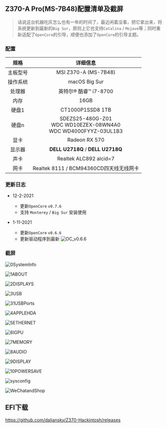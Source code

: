 ## Z370-A Pro(MS-7B48)配置清单及截屏

> 话说这台机器吃灰怎么也有一年的时间了，最近闲着没事，把它拿出来，将系统更新到最新的`Big Sur`，原则上它也支持`Catalina` / `Mojave`等；同时重新适配了`OpenCore`的引导，顺便也添加了`OpenCore`的引导主题。

### 配置

|   规格   |                           详细信息                           |
| :------: | :----------------------------------------------------------: |
| 主板型号 |                     MSI Z370-A (MS-7B48)                     |
| 操作系统 |                        macOS Big Sur                         |
|  处理器  |                    英特尔® 酷睿™ i7-8700                     |
|   内存   |                             16GB                             |
|  硬盘1   |                       CT1000P1SSD8 1TB                       |
|  硬盘n   | SDEZS25-480G-Z01<br />WDC WD10EZEX-08WN4A0<br />WDC WD4000FYYZ-03UL1B3 |
|   显卡   |                        Radeon RX 570                         |
|  显示器  |              **DELL U2718Q** / **DELL U2718Q**               |
|   声卡   |                    Realtek ALC892 alcid=7                    |
|   网卡   |           Realtek 8111 / BCM94360CD四天线无线网卡            |

### 更新日志

- 12-2-2021
  - 更新`OpenCore` `v0.7.6`
  - 支持 `Monterey` / `Big Sur` 安装使用
	
- 1-11-2021
  - 更新`OpenCore` `v0.6.6`
  - 更新驱动程序到最新
  	![OC_v0.6.6](ScreenShot/OC_v0.6.6.png)

### 截屏

![0SystemInfo](ScreenShot/archey_BigSur.png)

![1ABOUT](ScreenShot/BigSur.png)

![2DISPLAYS](ScreenShot/2DISPLAYS.png)

![3USB](ScreenShot/3USB.png)

![31USBPorts](ScreenShot/31USBPorts.png)

![4APPLEHDA](ScreenShot/4APPLEHDA.png)

![5ETHERNET](ScreenShot/5ETHERNET.png)

![6IGPU](ScreenShot/6IGPU.png)

![7MEMORY](ScreenShot/7MEMORY.png)

![8AUDIO](ScreenShot/8AUDIO.png)

![9DISPLAY](ScreenShot/9DISPLAY.png)

![10POWERSAVE](ScreenShot/10POWERSAVE.png)

![sysconfig](ScreenShot/sysconfig.png)

![WeChatandShop](ScreenShot/WeChatandShop.png)

## EFI下载

https://github.com/daliansky/Z370-Hackintosh/releases

